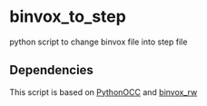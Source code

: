 # binvox_to_step
python script to change binvox file into step file

## Dependencies
This script is based on [PythonOCC](https://github.com/tpaviot/pythonocc-core) and [binvox_rw](https://github.com/dimatura/binvox-rw-py)
